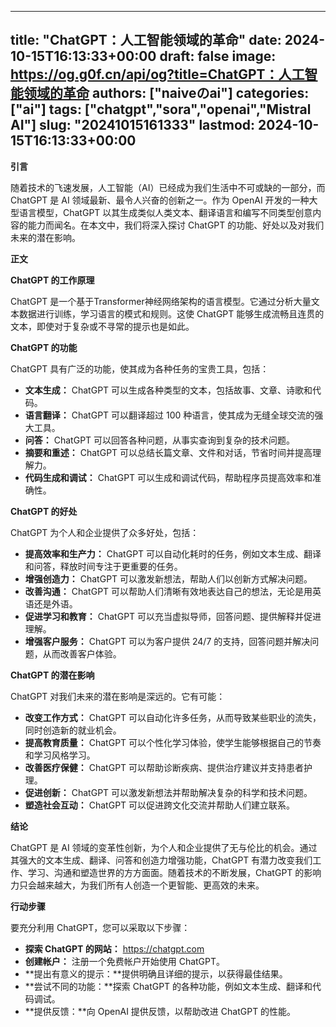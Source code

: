 
---
title: "ChatGPT：人工智能领域的革命"
date: 2024-10-15T16:13:33+00:00
draft: false
image: https://og.g0f.cn/api/og?title=ChatGPT：人工智能领域的革命
authors: ["naiveのai"]
categories: ["ai"]
tags: ["chatgpt","sora","openai","Mistral AI"]
slug: "20241015161333"
lastmod: 2024-10-15T16:13:33+00:00
---
**引言**

随着技术的飞速发展，人工智能（AI）已经成为我们生活中不可或缺的一部分，而 ChatGPT 是 AI 领域最新、最令人兴奋的创新之一。作为 OpenAI 开发的一种大型语言模型，ChatGPT 以其生成类似人类文本、翻译语言和编写不同类型创意内容的能力而闻名。在本文中，我们将深入探讨 ChatGPT 的功能、好处以及对我们未来的潜在影响。

**正文**

**ChatGPT 的工作原理**

ChatGPT 是一个基于Transformer神经网络架构的语言模型。它通过分析大量文本数据进行训练，学习语言的模式和规则。这使 ChatGPT 能够生成流畅且连贯的文本，即使对于复杂或不寻常的提示也是如此。

**ChatGPT 的功能**

ChatGPT 具有广泛的功能，使其成为各种任务的宝贵工具，包括：

- **文本生成：** ChatGPT 可以生成各种类型的文本，包括故事、文章、诗歌和代码。
- **语言翻译：** ChatGPT 可以翻译超过 100 种语言，使其成为无缝全球交流的强大工具。
- **问答：** ChatGPT 可以回答各种问题，从事实查询到复杂的技术问题。
- **摘要和重述：** ChatGPT 可以总结长篇文章、文件和对话，节省时间并提高理解力。
- **代码生成和调试：** ChatGPT 可以生成和调试代码，帮助程序员提高效率和准确性。

**ChatGPT 的好处**

ChatGPT 为个人和企业提供了众多好处，包括：

- **提高效率和生产力：** ChatGPT 可以自动化耗时的任务，例如文本生成、翻译和问答，释放时间专注于更重要的任务。
- **增强创造力：** ChatGPT 可以激发新想法，帮助人们以创新方式解决问题。
- **改善沟通：** ChatGPT 可以帮助人们清晰有效地表达自己的想法，无论是用英语还是外语。
- **促进学习和教育：** ChatGPT 可以充当虚拟导师，回答问题、提供解释并促进理解。
- **增强客户服务：** ChatGPT 可以为客户提供 24/7 的支持，回答问题并解决问题，从而改善客户体验。

**ChatGPT 的潜在影响**

ChatGPT 对我们未来的潜在影响是深远的。它有可能：

- **改变工作方式：** ChatGPT 可以自动化许多任务，从而导致某些职业的流失，同时创造新的就业机会。
- **提高教育质量：** ChatGPT 可以个性化学习体验，使学生能够根据自己的节奏和学习风格学习。
- **改善医疗保健：** ChatGPT 可以帮助诊断疾病、提供治疗建议并支持患者护理。
- **促进创新：** ChatGPT 可以激发新想法并帮助解决复杂的科学和技术问题。
- **塑造社会互动：** ChatGPT 可以促进跨文化交流并帮助人们建立联系。

**结论**

ChatGPT 是 AI 领域的变革性创新，为个人和企业提供了无与伦比的机会。通过其强大的文本生成、翻译、问答和创造力增强功能，ChatGPT 有潜力改变我们工作、学习、沟通和塑造世界的方方面面。随着技术的不断发展，ChatGPT 的影响力只会越来越大，为我们所有人创造一个更智能、更高效的未来。

**行动步骤**

要充分利用 ChatGPT，您可以采取以下步骤：

- **探索 ChatGPT 的网站：** https://chatgpt.com
- **创建帐户：** 注册一个免费帐户开始使用 ChatGPT。
- **提出有意义的提示：**提供明确且详细的提示，以获得最佳结果。
- **尝试不同的功能：**探索 ChatGPT 的各种功能，例如文本生成、翻译和代码调试。
- **提供反馈：**向 OpenAI 提供反馈，以帮助改进 ChatGPT 的性能。